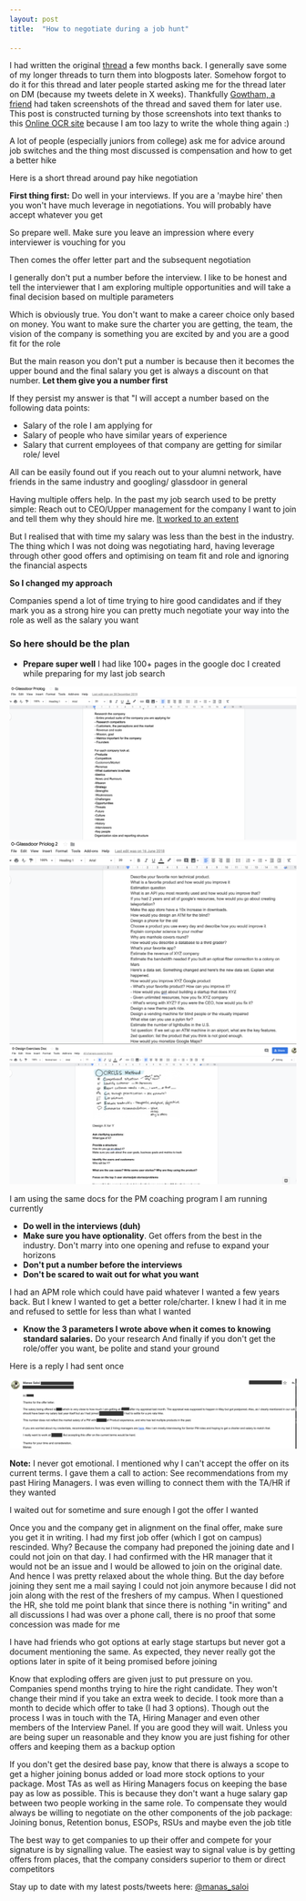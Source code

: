 ```yaml
---
layout: post
title:  "How to negotiate during a job hunt"

---
```


I had written the original [thread](https://twitter.com/manas_saloi) a few months back. I generally save some of my longer threads to turn them into blogposts later. Somehow forgot to do it for this thread and later people started asking me for the thread later on DM (because my tweets delete in X weeks). Thankfully [Gowtham, a friend](https://twitter.com/trailsofinju) had taken screenshots of the thread and saved them for later use. This post is constructed turning by those screenshots into text thanks to this [Online OCR site](https://www.onlineocr.net/) because I am too lazy to write the whole thing again :)

**</threadstarts>**

A lot of people (especially juniors from college) ask me for advice around job switches and the thing most discussed is compensation and how to get a better hike

Here is a short thread around pay hike negotiation

**First thing first:** Do well in your interviews. If you are a 'maybe hire' then you won't have much leverage in negotiations. You will probably have accept whatever you get

So prepare well. Make sure you leave an impression where every interviewer is vouching for you 

Then comes the offer letter part and the subsequent negotiation

I generally don't put a number before the interview. I like to be honest and tell the interviewer that I am exploring multiple opportunities and will take a final decision based on multiple parameters 

Which is obviously true. You don't want to make a career choice only based on money. You want to make sure the charter you are getting, the team, the vision of the company is something you are excited by and you are a good fit for the role 

But the main reason you don't put a number is because then it becomes the upper bound and the final salary you get is always a discount on that number. **Let them give you a number first**

If they persist my answer is that "I will accept a number based on the following data points:
- Salary of the role I am applying for
- Salary of people who have similar years of experience 
- Salary that current employees of that company are getting for similar role/ level 

All can be easily found out if you reach out to your alumni network, have friends in the same industry and googling/ glassdoor in general

Having multiple offers help. In the past my job search used to be pretty simple: Reach out to CEO/Upper management for the company I want to join and tell them why they should hire me. [It worked to an extent](https://www.linkedin.com/pulse/how-i-became-product-manager-manas-j-saloi/) 

But I realised that with time my salary was less than the best in the industry. The thing which I was not doing was negotiating hard, having leverage through other good offers and optimising on team fit and role and ignoring the financial aspects 

**So I changed my approach** 

Companies spend a lot of time trying to hire good candidates and if they mark you as a strong hire you can pretty much negotiate your way into the role as well as the salary you want 

### So here should be the plan

- **Prepare super well**
I had like 100+ pages in the google doc I created while preparing for my last job search

![priolog0](/assets/img/priolog0.png)
![priolog1](/assets/img/priolog1.png)
![designpractice](/assets/img/designpractice.png)

I am using the same docs for the PM coaching program I am running currently

- **Do well in the interviews (duh)**
- **Make sure you have optionality**. Get offers from the best in the industry. Don't marry into one opening and refuse to expand your horizons
- **Don't put a number before the interviews**  
- **Don't be scared to wait out for what you want**  

I had an APM role which could have paid whatever I wanted a few years back. But I knew I wanted to get a better role/charter. I knew I had it in me and refused to settle for less than what I wanted 

- **Know the 3 parameters I wrote above when it comes to knowing standard salaries.** Do your research
And finally if you don't get the role/offer you want, be polite and stand your ground 

Here is a reply I had sent once

![rejection](/assets/img/rejection.png)

**Note:** I never got emotional. I mentioned why I can't accept the offer on its current terms. I gave them a call to action: See recommendations from my past Hiring Managers. I was even willing to connect them with the TA/HR if they wanted

I waited out for sometime and sure enough I got the offer I wanted

Once you and the company get in alignment on the final offer, make sure you get it in writing. I had my first job offer (which I got on campus) rescinded. Why? Because the company had preponed the joining date and I could not join on that day. I had confirmed with the HR manager that it would not be an issue and I would be allowed to join on the original date. And hence I was pretty relaxed about the whole thing. But the day before joining they sent me a mail saying I could not join anymore because I did not join along with the rest of the freshers of my campus. When I questioned the HR, she told me point blank that since there is nothing "in writing" and all discussions I had was over a phone call, there is no proof that some concession was made for me

I have had friends who got options at early stage startups but never got a document mentioning the same. As expected, they never really got the options later in spite of it being promised before joining

Know that exploding offers are given just to put pressure on you. Companies spend months trying to hire the right candidate. They won't change their mind if you take an extra week to decide. I took more than a month to decide which offer to take (I had 3 options). Though out the process I was in touch with the TA, Hiring Manager and even other members of the Interview Panel. If you are good they will wait. Unless you are being super un reasonable and they know you are just fishing for other offers and keeping them as a backup option

If you don't get the desired base pay, know that there is always a scope to get a higher joining bonus added or load more stock options to your package. Most TAs as well as Hiring Managers focus on keeping the base pay as low as possible. This is because they don't want a huge salary gap between two people working in the same role. To compensate they would always be willing to negotiate on the other components of the job package: Joining bonus, Retention bonus, ESOPs, RSUs and maybe even the job title

The best way to get companies to up their offer and compete for your signature is by signalling value. The easiest way to signal value is by getting offers from places, that the company considers superior to them or direct competitors


**</threadends>**

Stay up to date with my latest posts/tweets here: [@manas_saloi](http://twitter.com/manas_saloi)
